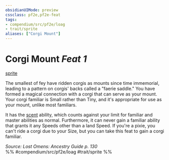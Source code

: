 ```yaml
---
obsidianUIMode: preview
cssclass: pf2e,pf2e-feat
tags:
- compendium/src/pf2e/loag
- trait/sprite
aliases: ["Corgi Mount"]
---
```

# Corgi Mount  *Feat 1*  
[sprite](/rules/traits/sprite-b1.md)  


The smallest of fey have ridden corgis as mounts since time immemorial, leading to a pattern on corgis' backs called a "faerie saddle." You have formed a magical connection with a corgi that can serve as your mount. Your corgi familiar is Small rather than Tiny, and it's appropriate for use as your mount, unlike most familiars.

It has the [scent](/rules/abilities/scent.md) ability, which counts against your limit for familiar and master abilities as normal. Furthermore, it can never gain a familiar ability that grants it any Speeds other than a land Speed. If you're a pixie, you can't ride a corgi due to your Size, but you can take this feat to gain a corgi familiar.

*Source: Lost Omens: Ancestry Guide p. 130*  
%% #compendium/src/pf2e/loag #trait/sprite %%